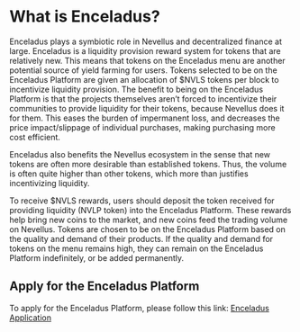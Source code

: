 # What is Enceladus?

Enceladus plays a symbiotic role in Nevellus and decentralized finance at large. Enceladus is a liquidity provision reward system for tokens that are relatively new. This means that tokens on the Enceladus menu are another potential source of yield farming for users. Tokens selected to be on the Enceladus Platform are given an allocation of $NVLS tokens per block to incentivize liquidity provision. The benefit to being on the Enceladus Platform is that the projects themselves aren’t forced to incentivize their communities to provide liquidity for their tokens, because Nevellus does it for them. This eases the burden of impermanent loss, and decreases the price impact/slippage of individual purchases, making purchasing more cost efficient.

Enceladus also benefits the Nevellus ecosystem in the sense that new tokens are often more desirable than established tokens. Thus, the volume is often quite higher than other tokens, which more than justifies incentivizing liquidity.

To receive $NVLS rewards, users should deposit the token received for providing liquidity (NVLP token) into the Enceladus Platform. These rewards help bring new coins to the market, and new coins feed the trading volume on Nevellus. Tokens are chosen to be on the Enceladus Platform based on the quality and demand of their products. If the quality and demand for tokens on the menu remains high, they can remain on the Enceladus Platform indefinitely, or be added permanently.

## Apply for the Enceladus Platform

To apply for the Enceladus Platform, please follow this link: [Enceladus Application](https://forms.gle/JADAnhkNV42D18hp8)
